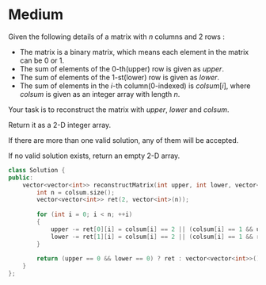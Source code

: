 # Medium

Given the following details of a matrix with $n$ columns and $2$ rows :

- The matrix is a binary matrix, which means each element in the matrix can be $0$ or $1$.
- The sum of elements of the 0-th(upper) row is given as $upper$.
- The sum of elements of the 1-st(lower) row is given as $lower$.
- The sum of elements in the $i$-th column(0-indexed) is $colsum[i]$, where $colsum$ is given as an integer array with length $n$.

Your task is to reconstruct the matrix with $upper$, $lower$ and $colsum$.

Return it as a 2-D integer array.

If there are more than one valid solution, any of them will be accepted.

If no valid solution exists, return an empty 2-D array.

```cpp
class Solution {
public:
    vector<vector<int>> reconstructMatrix(int upper, int lower, vector<int>& colsum) {
        int n = colsum.size();
        vector<vector<int>> ret(2, vector<int>(n));
        
        for (int i = 0; i < n; ++i)
        {
            upper -= ret[0][i] = colsum[i] == 2 || (colsum[i] == 1 && upper > lower);
            lower -= ret[1][i] = colsum[i] == 2 || (colsum[i] == 1 && ret[0][i] == 0);
        }
        
        return (upper == 0 && lower == 0) ? ret : vector<vector<int>>();
    }
};
```
